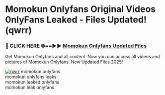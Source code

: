# Momokun Onlyfans Original Videos 0nlyFans Leaked - Files Updated! (qwrr)

<h3>🔴 CLICK HERE 🌐==►► <a href="https://tinyurl.com/3hn5wdd3" rel="nofollow">Momokun Onlyfans Updated Files</a></h3>

Get Momokun Onlyfans and all content. Now you can access all videos and pictures of Momokun Onlyfans. New Updated Files 2025!

[![qwrr](https://i.imgur.com/4HnBqBT.gif)](https://tinyurl.com/3hn5wdd3)
momokun onlyfans<br>
momokun onlyfans leaks<br>
momokun leaked onlyfans<br>
momokun leak onlyfans